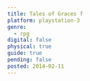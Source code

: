 ```yaml
---
title: Tales of Graces f
platform: playstation-3
genre:
  - rpg
digital: false
physical: true
guide: true
pending: false
posted: 2014-02-11
---
```

